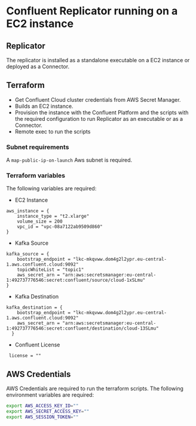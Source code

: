 # Confluent Replicator running on a EC2 instance

## Replicator

The replicator is installed as a standalone executable on a EC2 instance or deployed as a Connector.

## Terraform

- Get Confluent Cloud cluster credentials from AWS Secret Manager.
- Builds an EC2 instance.
- Provision the instance with the Confluent Platform and the scripts with the required configuration to run Replicator as an executable or as a Connector.
- Remote exec to run the scripts  

### Subnet requirements

A `map-public-ip-on-launch` Aws subnet is required. 

### Terraform variables

The following variables are required:

- EC2 Instance

```hcl
aws_instance = {
    instance_type = "t2.xlarge"
    volume_size = 200
    vpc_id = "vpc-08a7122ab9509d860"
}
```

- Kafka Source

```hcl
kafka_source = {
    bootstrap_endpoint = "lkc-mkqvww.dom4g2l2ypr.eu-central-1.aws.confluent.cloud:9092" 
    topicWhiteList = "topic1"
    aws_secret_arn = "arn:aws:secretsmanager:eu-central-1:492737776546:secret:confluent/source/cloud-1xSLmu"
}  
```

- Kafka Destination

```hcl
kafka_destination = {
    bootstrap_endpoint = "lkc-mkqvww.dom4g2l2ypr.eu-central-1.aws.confluent.cloud:9092"
    aws_secret_arn = "arn:aws:secretsmanager:eu-central-1:492737776546:secret:confluent/destination/cloud-13SLmu"
  } 
```

- Confluent License  

```hcl
 license = ""
```


## AWS Credentials

AWS Credentials are required to run the terraform scripts.  The following environment variables are required:

```sh
export AWS_ACCESS_KEY_ID=""
export AWS_SECRET_ACCESS_KEY=""
export AWS_SESSION_TOKEN=""
```
 